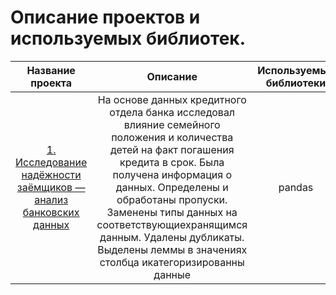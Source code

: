 # Описание проектов и используемых библиотек.

| Название проекта | Описание  | Используемые библиотеки |
| :-------------: |:------------------:| :-----:|
| [1. Исследование надёжности заёмщиков — анализ банковских данных](https://github.com/manor477/practicum/tree/main/credit)     | На основе данных кредитного отдела банка исследовал влияние семейного положения и количества детей на факт погашения кредита в срок. Была получена информация о данных. Определены и обработаны пропуски. Заменены типы данных на соответствующиехранящимся данным. Удалены дубликаты. Выделены леммы в значениях столбца икатегоризированны данные    | pandas |
